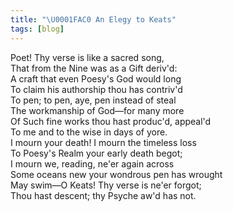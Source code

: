```yaml
---
title: "\U0001FAC0 An Elegy to Keats"
tags: [blog]
---
```


Poet! Thy verse is like a sacred song,<br>
That from the Nine was as a Gift deriv'd:<br>
A craft that even Poesy's God would long<br>
To claim his authorship thou has contriv'd<br>
To pen; to pen, aye, pen instead of steal<br>
The workmanship of God—for many more<br>
Of Such fine works thou hast produc'd, appeal'd<br>
To me and to the wise in days of yore.<br>
I mourn your death! I mourn the timeless loss<br>
To Poesy's Realm your early death begot;<br>
I mourn we, reading, ne'er again across<br>
Some oceans new your wondrous pen has wrought<br>
May swim—O Keats! Thy verse is ne'er forgot;<br>
Thou hast descent; thy Psyche aw'd has not.
